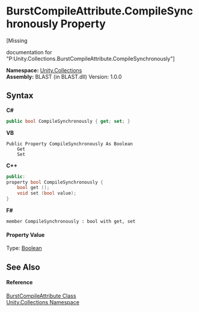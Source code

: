 # BurstCompileAttribute.CompileSynchronously Property 
 

\[Missing <summary> documentation for "P:Unity.Collections.BurstCompileAttribute.CompileSynchronously"\]

**Namespace:**&nbsp;<a href="52449a24-d9ed-2309-6c07-183cca6a562f.md">Unity.Collections</a><br />**Assembly:**&nbsp;BLAST (in BLAST.dll) Version: 1.0.0

## Syntax

**C#**<br />
``` C#
public bool CompileSynchronously { get; set; }
```

**VB**<br />
``` VB
Public Property CompileSynchronously As Boolean
	Get
	Set
```

**C++**<br />
``` C++
public:
property bool CompileSynchronously {
	bool get ();
	void set (bool value);
}
```

**F#**<br />
``` F#
member CompileSynchronously : bool with get, set

```


#### Property Value
Type: <a href="https://docs.microsoft.com/dotnet/api/system.boolean" target="_blank" rel="noopener noreferrer">Boolean</a>

## See Also


#### Reference
<a href="be3b64b1-b389-cac2-cf7e-b8e4e8b2f505.md">BurstCompileAttribute Class</a><br /><a href="52449a24-d9ed-2309-6c07-183cca6a562f.md">Unity.Collections Namespace</a><br />
